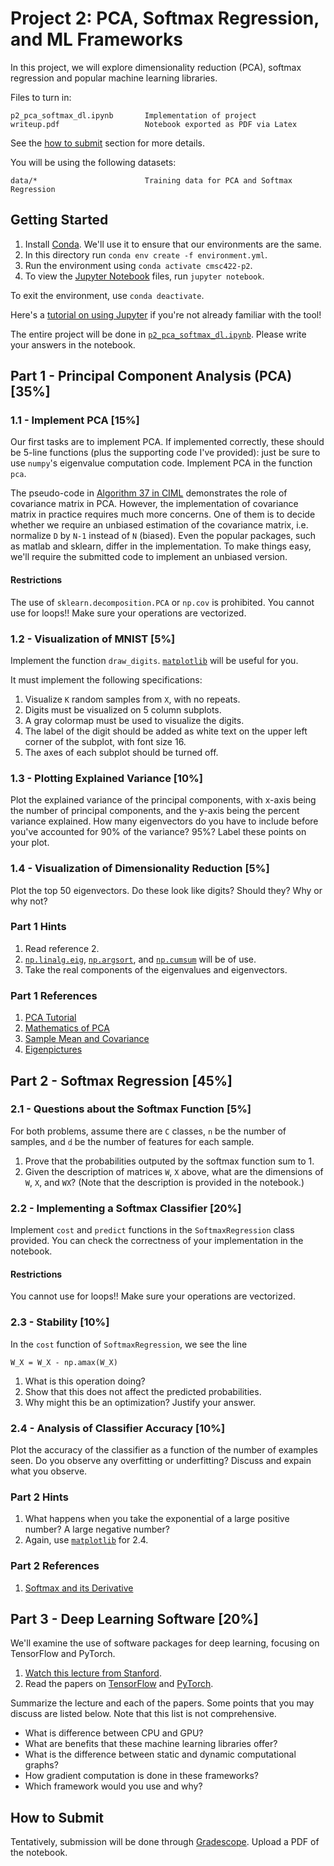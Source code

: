 # Project 2: PCA, Softmax Regression, and ML Frameworks

In this project, we will explore dimensionality reduction (PCA), softmax regression and popular machine learning libraries. 

Files to turn in:

```
p2_pca_softmax_dl.ipynb       Implementation of project
writeup.pdf                   Notebook exported as PDF via Latex
```

See the [how to submit](#how-to-submit) section for more details.

You will be using the following datasets:

```
data/*                        Training data for PCA and Softmax Regression
```

## Getting Started

1. Install [Conda](https://docs.anaconda.com/anaconda/install/). We'll use it to ensure that our environments are the same.
2. In this directory run `conda env create -f environment.yml`.
3. Run the environment using `conda activate cmsc422-p2`.
4. To view the [Jupyter Notebook](https://jupyter.org) files, run `jupyter notebook`.

To exit the environment, use `conda deactivate`.

Here's a [tutorial on using Jupyter](https://www.youtube.com/watch?v=HW29067qVWk) if you're not already familiar with the tool!

The entire project will be done in [`p2_pca_softmax_dl.ipynb`](p2_pca_softmax_dl.ipynb). Please write your answers in the notebook.

## Part 1 - Principal Component Analysis (PCA) [35%]

### 1.1 - Implement PCA [15%]

Our first tasks are to implement PCA. If implemented correctly, these should be 5-line functions (plus the supporting code I've provided): just be sure to use `numpy`'s eigenvalue computation code. Implement PCA in the function `pca`.

The pseudo-code in [Algorithm 37 in CIML](http://ciml.info/dl/v0_99/ciml-v0_99-ch15.pdf) demonstrates the role of covariance matrix in PCA. However, the implementation of covariance matrix in practice requires much more concerns. One of them is to decide whether we require an unbiased estimation of the covariance matrix, i.e. normalize `D` by `N-1` instead of `N` (biased). Even the popular packages, such as matlab and sklearn, differ in the implementation. To make things easy, we'll require the submitted code to implement an unbiased version.

#### Restrictions

The use of `sklearn.decomposition.PCA` or `np.cov` is prohibited. You cannot use for loops!! Make sure your operations are vectorized.

### 1.2 - Visualization of MNIST [5%]

Implement the function `draw_digits`.
[`matplotlib`](https://matplotlib.org/) will be useful for you.

It must implement the following specifications:

1. Visualize `K` random samples from `X`, with no repeats.
2. Digits must be visualized on 5 column subplots.
3. A gray colormap must be used to visualize the digits.
4. The label of the digit should be added as white text on the upper left corner of the subplot, with font size 16.
5. The axes of each subplot should be turned off.

### 1.3 - Plotting Explained Variance [10%]

Plot the explained variance of the principal components, with x-axis being the number of principal components, and the y-axis being the percent variance explained. How many eigenvectors do you have to include before you've accounted for 90% of the variance?
95%? Label these points on your plot.

### 1.4 - Visualization of Dimensionality Reduction [5%]

Plot the top 50 eigenvectors. Do these look like digits? Should they? Why or why not?

### Part 1 Hints

1. Read reference 2.
2. [`np.linalg.eig`](https://docs.scipy.org/doc/numpy/reference/generated/numpy.linalg.eig.html), [`np.argsort`](https://docs.scipy.org/doc/numpy/reference/generated/numpy.argsort.html), and [`np.cumsum`](https://docs.scipy.org/doc/numpy-1.14.0/reference/generated/numpy.cumsum.html) will be of use.
3. Take the real components of the eigenvalues and eigenvectors.

### Part 1 References

1. [PCA Tutorial](http://www.cs.otago.ac.nz/cosc453/student_tutorials/principal_components.pdf)
2. [Mathematics of PCA](https://www.stat.cmu.edu/~cshalizi/uADA/16/lectures/17.pdf)
3. [Sample Mean and Covariance](https://en.wikipedia.org/wiki/Sample_mean_and_covariance)
4. [Eigenpictures](http://engr.case.edu/merat_francis/EECS%20490%20F04/References/Face%20Recognition/LD%20Face%20analysis.pdf)

## Part 2 - Softmax Regression [45%]

### 2.1 - Questions about the Softmax Function [5%]

For both problems, assume there are `C` classes, `n` be the number of samples, and `d` be the number of features for each sample.

1. Prove that the probabilities outputed by the softmax function sum to 1.
2. Given the description of matrices `W`, `X` above, what are the dimensions of `W`, `X`, and `WX`? (Note that the description is provided in the notebook.)

### 2.2 - Implementing a Softmax Classifier [20%]

Implement `cost` and `predict` functions in the `SoftmaxRegression` class provided.
You can check the correctness of your implementation in the notebook.

#### Restrictions

You cannot use for loops!! Make sure your operations are vectorized.

### 2.3 - Stability [10%]

In the `cost` function of `SoftmaxRegression`, we see the line

```python3
W_X = W_X - np.amax(W_X)
```

1. What is this operation doing?
2. Show that this does not affect the predicted probabilities.
3. Why might this be an optimization? Justify your answer.

### 2.4 - Analysis of Classifier Accuracy [10%]

Plot the accuracy of the classifier as a function of the number of examples seen.
Do you observe any overfitting or underfitting? Discuss and expain what you observe.

### Part 2 Hints

1. What happens when you take the exponential of a large positive number? A large negative number?
2. Again, use [`matplotlib`](https://matplotlib.org/) for 2.4.

### Part 2 References

1. [Softmax and its Derivative](https://eli.thegreenplace.net/2016/the-softmax-function-and-its-derivative/)

## Part 3 - Deep Learning Software [20%]

We'll examine the use of software packages for deep learning, focusing on TensorFlow and PyTorch.

1. [Watch this lecture from Stanford](https://www.youtube.com/watch?v=6SlgtELqOWc).
2. Read the papers on [TensorFlow](http://download.tensorflow.org/paper/whitepaper2015.pdf) and [PyTorch](https://openreview.net/pdf?id=BJJsrmfCZ).

Summarize the lecture and each of the papers. Some points that you may discuss are listed below. Note that this list is not comprehensive.

- What is difference between CPU and GPU?
- What are benefits that these machine learning libraries offer?
- What is the difference between static and dynamic computational graphs?
- How gradient computation is done in these frameworks?
- Which framework would you use and why?

## How to Submit

Tentatively, submission will be done through [Gradescope](http://gradescope.com). Upload a PDF of the notebook. 
